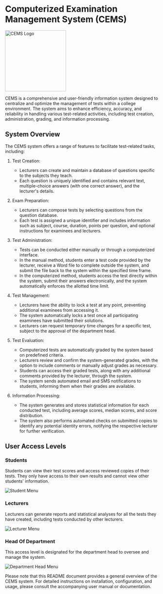 # Computerized Examination Management System (CEMS)

<img src="https://github.com/ChayFadida/Cems/assets/122904042/76553d21-b807-45f3-9997-ffb86ebb3fcf" alt="CEMS Logo" width="200" height="200">

CEMS is a comprehensive and user-friendly information system designed to centralize and optimize the management of tests within a college environment. The system aims to enhance efficiency, accuracy, and reliability in handling various test-related activities, including test creation, administration, grading, and information processing.

## System Overview

The CEMS system offers a range of features to facilitate test-related tasks, including:

1. Test Creation:
   - Lecturers can create and maintain a database of questions specific to the subjects they teach.
   - Each question is uniquely identified and contains relevant text, multiple-choice answers (with one correct answer), and the lecturer's details.

2. Exam Preparation:
   - Lecturers can compose tests by selecting questions from the question database.
   - Each test is assigned a unique identifier and includes information such as subject, course, duration, points per question, and optional instructions for examinees and lecturers.

3. Test Administration:
   - Tests can be conducted either manually or through a computerized interface.
   - In the manual method, students enter a test code provided by the lecturer, receive a Word file to complete outside the system, and submit the file back to the system within the specified time frame.
   - In the computerized method, students access the test directly within the system, submit their answers electronically, and the system automatically enforces the allotted time limit.

4. Test Management:
   - Lecturers have the ability to lock a test at any point, preventing additional examinees from accessing it.
   - The system automatically locks a test once all participating examinees have submitted their solutions.
   - Lecturers can request temporary time changes for a specific test, subject to the approval of the department head.

5. Test Evaluation:
   - Computerized tests are automatically graded by the system based on predefined criteria.
   - Lecturers review and confirm the system-generated grades, with the option to include comments or manually adjust grades as necessary.
   - Students can access their graded tests, along with any additional comments provided by the lecturer, through the system.
   - The system sends automated email and SMS notifications to students, informing them when their grades are available.

6. Information Processing:
   - The system generates and stores statistical information for each conducted test, including average scores, median scores, and score distribution.
   - The system also performs automated checks on submitted copies to identify any potential identity errors, notifying the respective lecturer for further verification.

## User Access Levels

### Students

Students can view their test scores and access reviewed copies of their tests. They only have access to their own results and cannot view other students' information.

![Student Menu](student_menu.png)

### Lecturers

Lecturers can generate reports and statistical analyses for all the tests they have created, including tests conducted by other lecturers.

![Lecturer Menu](https://github.com/ChayFadida/Cems/assets/122904042/36a384df-7f68-4fa4-ab00-349f58fc3baf)

### Head Of Department

This access level is designated for the department head to oversee and manage the system.

![Department Head Menu](https://github.com/ChayFadida/Cems/assets/122904042/484e5ec3-0e45-495f-ac2f-b5b0490a27ac)

Please note that this README document provides a general overview of the CEMS system. For detailed instructions on installation, configuration, and usage, please consult the accompanying user manual or documentation.
